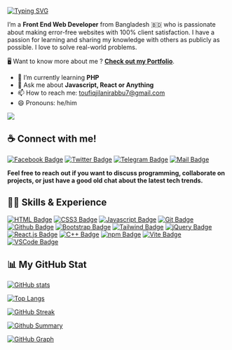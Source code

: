 [![Typing SVG](https://readme-typing-svg.demolab.com?font=Fira+Code&weight=700&size=32&duration=3000&pause=1000&color=0D1117&random=false&width=500&lines=HI+I'M+TOUFIQ+GILANI+RABBU)](https://github.com/GilaniRabbu)

I’m a **Front End Web Developer** from Bangladesh 🇧🇩 who is passionate about making error-free websites with 100% client satisfaction. I have a passion for learning and sharing my knowledge with others as publicly as possible. I love to solve real-world problems.

🖥️ Want to know more about me ? [**Check out my Portfolio**](https://gilani-rabbu.netlify.app/).

<!-- - 🔭 I’m currently working on **Backend** -->
- 🌱 I’m currently learning **PHP**
- 💬 Ask me about **Javascript, React or Anything**
- 📫 How to reach me: [toufiqjilanirabbu7@gmail.com](mailto:toufiqjilanirabbu7@gmail.com)
- 😄 Pronouns: he/him

[![](https://visitcount.itsvg.in/api?id=GilaniRabbu&label=Profile%20Views&color=0&icon=1&pretty=true)](https://github.com/GilaniRabbu)

##

## ☕ Connect with me!

[![Facebook Badge](https://img.shields.io/badge/Facebook-1877F2?style=for-the-badge&logo=facebook&logoColor=white)](https://www.facebook.com/GilaniRabbu)
[![Twitter Badge](https://img.shields.io/badge/Twitter-1A8CD8?style=for-the-badge&logo=twitter&logoColor=white)](https://twitter.com/GilaniRabbu)
[![Telegram Badge](https://img.shields.io/badge/Telegram-25A2E0?style=for-the-badge&logo=telegram&logoColor=white)](https://t.me/GilaniRabbu)
[![Mail Badge](https://img.shields.io/badge/Gmail-D23F34?style=for-the-badge&logo=gmail&logoColor=white)](mailto:toufiqjilanirabbu7@gmail.com)

**Feel free to reach out if you want to discuss programming, collaborate on projects, or just have a good old chat about the latest tech trends.**

##

## 👨‍💻 Skills & Experience

[![HTML Badge](https://img.shields.io/badge/HTML5-D94423?style=for-the-badge&labelColor=202020&logo=html5&logoColor=D94423)](#)
[![CSS3 Badge](https://img.shields.io/badge/CSS3-2465F1?style=for-the-badge&labelColor=202020&logo=css3&logoColor=2465F1)](#)
[![Javascript Badge](https://img.shields.io/badge/Javascript-FCDC00?style=for-the-badge&labelColor=202020&logo=javascript&logoColor=FCDC00)](#)
[![Git Badge](https://img.shields.io/badge/Git-F75029?style=for-the-badge&labelColor=202020&logo=git&logoColor=F75029)](#)
[![Github Badge](https://img.shields.io/badge/Github-1F2328?style=for-the-badge&logo=github&logoColor=white)](#)
[![Bootstrap Badge](https://img.shields.io/badge/Bootstrap-7532F9?style=for-the-badge&labelColor=202020&logo=bootstrap&logoColor=7532F9)](#)
[![Tailwind Badge](https://img.shields.io/badge/Tailwind_CSS-38BDF8?style=for-the-badge&labelColor=202020&logo=tailwindcss&logoColor=38BDF8)](#)
[![jQuery Badge](https://img.shields.io/badge/jQuery-0769AD?style=for-the-badge&labelColor=202020&logo=jquery&logoColor=0769AD)](#)
[![React.js Badge](https://img.shields.io/badge/React.js-61DBFB?style=for-the-badge&labelColor=202020&logo=react&logoColor=61DBFB)](#)
[![C++ Badge](https://img.shields.io/badge/C%2B%2B-659BD3?style=for-the-badge&labelColor=202020&logo=c%2B%2B&logoColor=659BD3)](#)
[![npm Badge](https://img.shields.io/badge/npm-CB3837?style=for-the-badge&labelColor=202020&logo=npm&logoColor=CB3837)](#)
[![Vite Badge](https://img.shields.io/badge/Vite-A735F2?style=for-the-badge&labelColor=202020&logo=vite&logoColor=F2BE22)](#)
[![VSCode Badge](https://img.shields.io/badge/Visual_Studio-22A6F1?style=for-the-badge&labelColor=202020&logo=visualstudio&logoColor=22A6F1)](#)

##

## 📊 My GitHub Stat

[![GitHub stats](https://github-readme-stats.vercel.app/api?username=GilaniRabbu&show_icons=true&theme=react&card_width=450)](https://github.com/GilaniRabbu)

[![Top Langs](https://github-readme-stats.vercel.app/api/top-langs/?username=GilaniRabbu&langs_count=10&theme=react&card_width=450)](https://github.com/GilaniRabbu)

[![GitHub Streak](https://github-readme-streak-stats.herokuapp.com?user=GilaniRabbu&theme=react&card_width=450&show_icons=true)](https://github.com/GilaniRabbu)

[![Github Summary](https://github-profile-summary-cards.vercel.app/api/cards/profile-details?username=GilaniRabbu&theme=react)](https://github.com/GilaniRabbu)

[![GitHub Graph](https://github-readme-activity-graph.vercel.app/graph?username=GilaniRabbu&custom_title=Gilani's%20GitHub%20Activity%20Graph&theme=react-dark&area=true)](https://github.com/GilaniRabbu)
